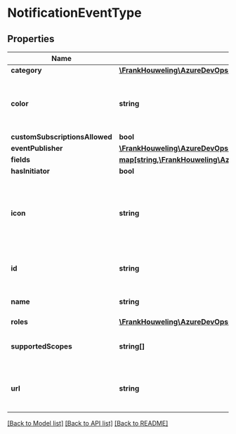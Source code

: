# NotificationEventType

## Properties
Name | Type | Description | Notes
------------ | ------------- | ------------- | -------------
**category** | [**\FrankHouweling\AzureDevOpsClient\Notification\Model\NotificationEventTypeCategory**](NotificationEventTypeCategory.md) |  | [optional] 
**color** | **string** | Gets or sets the color representing this event type. Example: rgb(128,245,211) or #fafafa | [optional] 
**customSubscriptionsAllowed** | **bool** |  | [optional] 
**eventPublisher** | [**\FrankHouweling\AzureDevOpsClient\Notification\Model\NotificationEventPublisher**](NotificationEventPublisher.md) |  | [optional] 
**fields** | [**map[string,\FrankHouweling\AzureDevOpsClient\Notification\Model\NotificationEventField]**](NotificationEventField.md) |  | [optional] 
**hasInitiator** | **bool** |  | [optional] 
**icon** | **string** | Gets or sets the icon representing this event type. Can be a URL or a CSS class. Example: css://some-css-class | [optional] 
**id** | **string** | Gets or sets the unique identifier of this event definition. | [optional] 
**name** | **string** | Gets or sets the name of this event definition. | [optional] 
**roles** | [**\FrankHouweling\AzureDevOpsClient\Notification\Model\NotificationEventRole[]**](NotificationEventRole.md) |  | [optional] 
**supportedScopes** | **string[]** | Gets or sets the scopes that this event type supports | [optional] 
**url** | **string** | Gets or sets the rest end point to get this event type details (fields, fields types) | [optional] 

[[Back to Model list]](../README.md#documentation-for-models) [[Back to API list]](../README.md#documentation-for-api-endpoints) [[Back to README]](../README.md)


